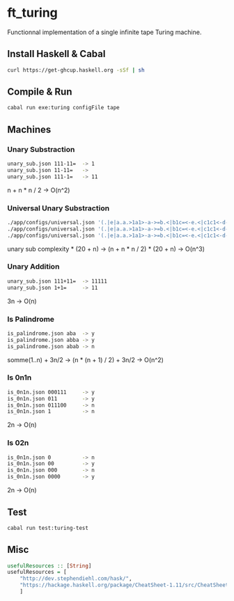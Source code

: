 # ft_turing
Functionnal implementation of a single infinite tape Turing machine.

## Install Haskell & Cabal
```bash
curl https://get-ghcup.haskell.org -sSf | sh
```

## Compile & Run
```bash
cabal run exe:turing configFile tape
```

## Machines

### Unary Substraction
```bash
unary_sub.json 111-11=  -> 1
unary_sub.json 11-11=   ->
unary_sub.json 111-1=   -> 11
```
n + n * n / 2 -> O(n^2)

### Universal Unary Substraction
```bash
./app/configs/universal.json '(.|e|a.a.>1a1>-a->=b.<|b1c=<-e.<|c1c1<-d-<|d.d.<1a.>!@111-11=)'   -> 1
./app/configs/universal.json '(.|e|a.a.>1a1>-a->=b.<|b1c=<-e.<|c1c1<-d-<|d.d.<1a.>!@11-11=)'    ->
./app/configs/universal.json '(.|e|a.a.>1a1>-a->=b.<|b1c=<-e.<|c1c1<-d-<|d.d.<1a.>!@111-1=)'    -> 11
```
unary sub complexity * (20 + n) -> (n + n * n / 2) * (20 + n) -> O(n^3)

### Unary Addition
```bash
unary_sub.json 111+11=  -> 11111
unary_sub.json 1+1=     -> 11
```
3n -> O(n)

### Is Palindrome
```bash
is_palindrome.json aba  -> y
is_palindrome.json abba -> y
is_palindrome.json abab -> n
```
somme(1..n) + 3n/2  -> (n * (n + 1) / 2) + 3n/2 -> O(n^2)

### Is 0n1n
```bash
is_0n1n.json 000111     -> y
is_0n1n.json 011        -> y
is_0n1n.json 011100     -> n
is_0n1n.json 1          -> n
```
2n -> O(n)

### Is 02n
```bash
is_0n1n.json 0          -> n
is_0n1n.json 00         -> y
is_0n1n.json 000        -> n
is_0n1n.json 0000       -> y
```
2n -> O(n)

## Test
```bash
cabal run test:turing-test
```

## Misc
```hs
usefulResources :: [String]
usefulResources = [
    "http://dev.stephendiehl.com/hask/",
    "https://hackage.haskell.org/package/CheatSheet-1.11/src/CheatSheet.pdf"
    ]
```
